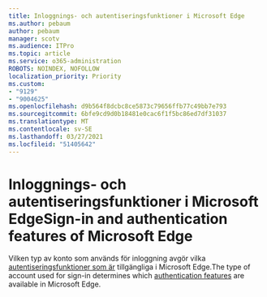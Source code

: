 ```yaml
---
title: Inloggnings- och autentiseringsfunktioner i Microsoft Edge
ms.author: pebaum
author: pebaum
manager: scotv
ms.audience: ITPro
ms.topic: article
ms.service: o365-administration
ROBOTS: NOINDEX, NOFOLLOW
localization_priority: Priority
ms.custom:
- "9129"
- "9004625"
ms.openlocfilehash: d9b564f8dcbc8ce5873c79656ffb77c49bb7e793
ms.sourcegitcommit: 6bfe9cd9d0b18481e0cac6f1f5bc86ed7df31037
ms.translationtype: MT
ms.contentlocale: sv-SE
ms.lasthandoff: 03/27/2021
ms.locfileid: "51405642"
---
```

# <a name="sign-in-and-authentication-features-of-microsoft-edge"></a><span data-ttu-id="ebb7b-102">Inloggnings- och autentiseringsfunktioner i Microsoft Edge</span><span class="sxs-lookup"><span data-stu-id="ebb7b-102">Sign-in and authentication features of Microsoft Edge</span></span>

<span data-ttu-id="ebb7b-103">Vilken typ av konto som används för inloggning avgör vilka [autentiseringsfunktioner som är](https://go.microsoft.com/fwlink/?linkid=2134570) tillgängliga i Microsoft Edge.</span><span class="sxs-lookup"><span data-stu-id="ebb7b-103">The type of account used for sign-in determines which [authentication features](https://go.microsoft.com/fwlink/?linkid=2134570) are available in Microsoft Edge.</span></span>